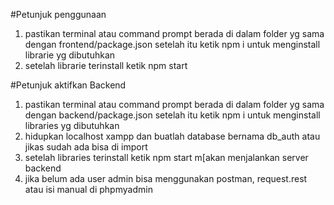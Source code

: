 #Petunjuk penggunaan 

1. pastikan terminal atau command prompt berada di dalam folder yg sama dengan frontend/package.json setelah itu ketik npm i untuk menginstall librarie yg dibutuhkan
2. setelah librarie terinstall ketik npm start

#Petunjuk aktifkan Backend
1. pastikan terminal atau command prompt berada di dalam folder yg sama dengan backend/package.json setelah itu ketik npm i untuk menginstall libraries yg dibutuhkan
2. hidupkan localhost xampp dan buatlah database bernama db_auth atau jikas sudah ada bisa di import
3. setelah libraries terinstall ketik npm start m[akan menjalankan server backend
4. jika belum ada user admin bisa menggunakan postman, request.rest atau isi manual di phpmyadmin 
